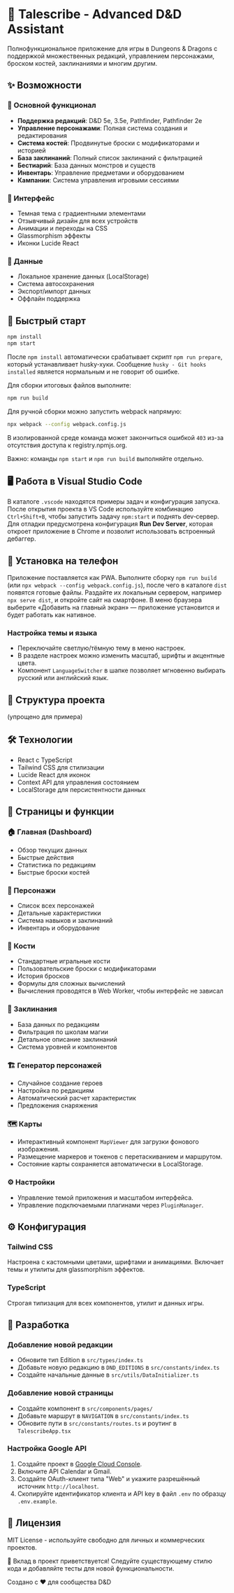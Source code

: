 # 🎲 Talescribe - Advanced D&D Assistant

Полнофункциональное приложение для игры в Dungeons & Dragons с поддержкой множественных редакций, управлением персонажами, броском костей, заклинаниями и многим другим.

## ✨ Возможности

### 🎯 Основной функционал

- **Поддержка редакций**: D&D 5e, 3.5e, Pathfinder, Pathfinder 2e
- **Управление персонажами**: Полная система создания и редактирования
- **Система костей**: Продвинутые броски с модификаторами и историей
- **База заклинаний**: Полный список заклинаний с фильтрацией
- **Бестиарий**: База данных монстров и существ
- **Инвентарь**: Управление предметами и оборудованием
- **Кампании**: Система управления игровыми сессиями

### 🎨 Интерфейс

- Темная тема с градиентными элементами
- Отзывчивый дизайн для всех устройств
- Анимации и переходы на CSS
- Glassmorphism эффекты
- Иконки Lucide React

### 💾 Данные

- Локальное хранение данных (LocalStorage)
- Система автосохранения
- Экспорт/импорт данных
- Оффлайн поддержка

## 🚀 Быстрый старт

```bash
npm install
npm start
```

После `npm install` автоматически срабатывает скрипт `npm run prepare`,
который устанавливает husky‑хуки. Сообщение `husky - Git hooks installed`
является нормальным и не говорит об ошибке.

Для сборки итоговых файлов выполните:

```bash
npm run build
```

Для ручной сборки можно запустить webpack напрямую:

```bash
npx webpack --config webpack.config.js
```

В изолированной среде команда может закончиться ошибкой `403` из-за отсутствия доступа к registry.npmjs.org.

Важно: команды `npm start` и `npm run build` выполняйте отдельно.

## 🖥️ Работа в Visual Studio Code

В каталоге `.vscode` находятся примеры задач и конфигурация запуска. После
открытия проекта в VS Code используйте комбинацию `Ctrl+Shift+B`, чтобы
запустить задачу `npm:start` и поднять dev‑сервер. Для отладки предусмотрена
конфигурация **Run Dev Server**, которая откроет приложение в Chrome и позволит
использовать встроенный дебаггер.

## 📱 Установка на телефон

Приложение поставляется как PWA. Выполните сборку `npm run build` (или
`npx webpack --config webpack.config.js`), после чего в каталоге `dist` появятся
готовые файлы. Раздайте их локальным сервером, например `npx serve dist`, и
откройте сайт на смартфоне. В меню браузера выберите «Добавить на главный
экран» — приложение установится и будет работать как нативное.

### Настройка темы и языка

- Переключайте светлую/тёмную тему в меню настроек.
- В разделе настроек можно изменить масштаб, шрифты и акцентные цвета.
- Компонент `LanguageSwitcher` в шапке позволяет мгновенно выбирать русский или английский язык.

## 📁 Структура проекта
(упрощено для примера)

## 🛠️ Технологии
- React с TypeScript
- Tailwind CSS для стилизации
- Lucide React для иконок
- Context API для управления состоянием
- LocalStorage для персистентности данных

## 📱 Страницы и функции

### 🏠 Главная (Dashboard)

- Обзор текущих данных
- Быстрые действия
- Статистика по редакциям
- Быстрые броски костей

### 👤 Персонажи

- Список всех персонажей
- Детальные характеристики
- Система навыков и заклинаний
- Инвентарь и оборудование

### 🎲 Кости

- Стандартные игральные кости
- Пользовательские броски с модификаторами
- История бросков
- Формулы для сложных вычислений
- Вычисления проводятся в Web Worker, чтобы интерфейс не зависал

### 📜 Заклинания

- База данных по редакциям
- Фильтрация по школам магии
- Детальное описание заклинаний
- Система уровней и компонентов

### 🏗️ Генератор персонажей

- Случайное создание героев
- Настройка по редакциям
- Автоматический расчет характеристик
- Предложения снаряжения

### 🗺️ Карты

- Интерактивный компонент `MapViewer` для загрузки фонового изображения.
- Размещение маркеров и токенов с перетаскиванием и маршрутом.
- Состояние карты сохраняется автоматически в LocalStorage.

### ⚙️ Настройки

- Управление темой приложения и масштабом интерфейса.
- Управление подключаемыми плагинами через `PluginManager`.

## ⚙️ Конфигурация

### Tailwind CSS

Настроена с кастомными цветами, шрифтами и анимациями. Включает темы и утилиты для glassmorphism эффектов.

### TypeScript

Строгая типизация для всех компонентов, утилит и данных игры.

## 🔧 Разработка

### Добавление новой редакции

- Обновите тип Edition в `src/types/index.ts`
- Добавьте новую редакцию в `DND_EDITIONS` в `src/constants/index.ts`
- Создайте начальные данные в `src/utils/DataInitializer.ts`

### Добавление новой страницы

- Создайте компонент в `src/components/pages/`
- Добавьте маршрут в `NAVIGATION` в `src/constants/index.ts`
- Обновите пути в `src/constants/routes.ts` и роутинг в `TalescribeApp.tsx`

### Настройка Google API

1. Создайте проект в [Google Cloud Console](https://console.cloud.google.com/).
2. Включите API Calendar и Gmail.
3. Создайте OAuth-клиент типа "Web" и укажите разрешённый источник `http://localhost`.
4. Скопируйте идентификатор клиента и API key в файл `.env` по образцу `.env.example`.

## 📄 Лицензия

MIT License - используйте свободно для личных и коммерческих проектов.

🤝 Вклад в проект приветствуется! Следуйте существующему стилю кода и добавляйте тесты для новой функциональности.

Создано с ❤️ для сообщества D&D
